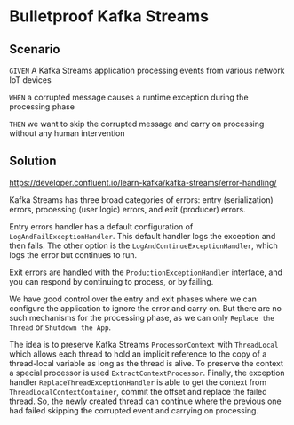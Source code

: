 # Bulletproof Kafka Streams

## Scenario

`GIVEN` A Kafka Streams application processing events from various network IoT devices 

`WHEN` a corrupted message causes a runtime exception during the processing phase

`THEN` we want to skip the corrupted message and carry on processing without any human intervention

## Solution

https://developer.confluent.io/learn-kafka/kafka-streams/error-handling/ 

Kafka Streams has three broad categories of errors: entry (serialization) errors, 
processing (user logic) errors, and exit (producer) errors.

Entry errors handler has a default configuration of `LogAndFailExceptionHandler`. 
This default handler logs the exception and then fails. The other option is the 
`LogAndContinueExceptionHandler`, which logs the error but continues to run.

Exit errors are handled with the `ProductionExceptionHandler` interface, 
and you can respond by continuing to process, or by failing.

We have good control over the entry and exit phases where we can configure
the application to ignore the error and carry on. But there are no such mechanisms 
for the processing phase, as we can only `Replace the Thread` or `Shutdown the App`. 

The idea is to preserve Kafka Streams `ProcessorContext` with `ThreadLocal` which allows each 
thread to hold an implicit reference to the copy of a thread-local variable as long as the thread is alive. 
To preserve the context a special processor is used `ExtractContextProcessor`. Finally, 
the exception handler `ReplaceThreadExceptionHandler` is able to get the context 
from `ThreadLocalContextContainer`, commit the offset and replace the failed thread. 
So, the newly created thread can continue where the previous one had failed skipping 
the corrupted event and carrying on processing.

